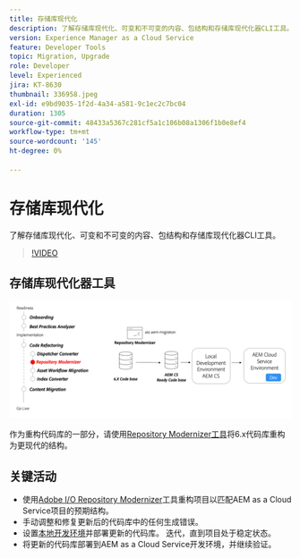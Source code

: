 ```yaml
---
title: 存储库现代化
description: 了解存储库现代化、可变和不可变的内容、包结构和存储库现代化器CLI工具。
version: Experience Manager as a Cloud Service
feature: Developer Tools
topic: Migration, Upgrade
role: Developer
level: Experienced
jira: KT-8630
thumbnail: 336958.jpeg
exl-id: e9bd9035-1f2d-4a34-a581-9c1ec2c7bc04
duration: 1305
source-git-commit: 48433a5367c281cf5a1c106b08a1306f1b0e8ef4
workflow-type: tm+mt
source-wordcount: '145'
ht-degree: 0%

---
```


# 存储库现代化

了解存储库现代化、可变和不可变的内容、包结构和存储库现代化器CLI工具。

>[!VIDEO](https://video.tv.adobe.com/v/336958?quality=12&learn=on)

## 存储库现代化器工具

![存储库现代化器](./assets/repository-modernizer.png)

作为重构代码库的一部分，请使用[Repository Modernizer工具](https://experienceleague.adobe.com/docs/experience-manager-cloud-service/moving/refactoring-tools/repo-modernizer.html?lang=zh-Hans)将6.x代码库重构为更现代的结构。

## 关键活动

* 使用[Adobe I/O Repository Modernizer](https://github.com/adobe/aio-cli-plugin-aem-cloud-service-migration#command-aio-aem-migrationrepository-modernizer)工具重构项目以匹配AEM as a Cloud Service项目的预期结构。
* 手动调整和修复更新后的代码库中的任何生成错误。
* 设置[本地开发环境](https://experienceleague.adobe.com/docs/experience-manager-learn/cloud-service/local-development-environment-set-up/overview.html?lang=zh-hans)并部署更新的代码库。 迭代，直到项目处于稳定状态。
* 将更新的代码库部署到AEM as a Cloud Service开发环境，并继续验证。
